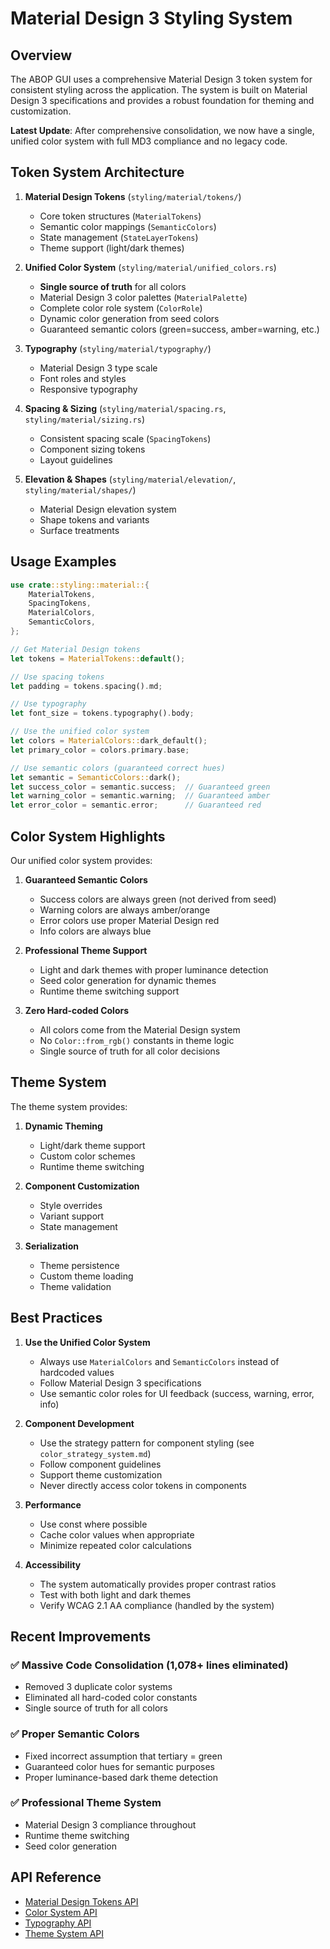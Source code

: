 # Material Design 3 Styling System

## Overview

The ABOP GUI uses a comprehensive Material Design 3 token system for consistent styling across the application. The system is built on Material Design 3 specifications and provides a robust foundation for theming and customization.

**Latest Update**: After comprehensive consolidation, we now have a single, unified color system with full MD3 compliance and no legacy code.

## Token System Architecture

1. **Material Design Tokens** (`styling/material/tokens/`)
   - Core token structures (`MaterialTokens`)
   - Semantic color mappings (`SemanticColors`)
   - State management (`StateLayerTokens`)
   - Theme support (light/dark themes)

2. **Unified Color System** (`styling/material/unified_colors.rs`)
   - **Single source of truth** for all colors
   - Material Design 3 color palettes (`MaterialPalette`)
   - Complete color role system (`ColorRole`)
   - Dynamic color generation from seed colors
   - Guaranteed semantic colors (green=success, amber=warning, etc.)

3. **Typography** (`styling/material/typography/`)
   - Material Design 3 type scale
   - Font roles and styles
   - Responsive typography

4. **Spacing & Sizing** (`styling/material/spacing.rs`, `styling/material/sizing.rs`)
   - Consistent spacing scale (`SpacingTokens`)
   - Component sizing tokens
   - Layout guidelines

5. **Elevation & Shapes** (`styling/material/elevation/`, `styling/material/shapes/`)
   - Material Design elevation system
   - Shape tokens and variants
   - Surface treatments

## Usage Examples

```rust
use crate::styling::material::{
    MaterialTokens,
    SpacingTokens,
    MaterialColors,
    SemanticColors,
};

// Get Material Design tokens
let tokens = MaterialTokens::default();

// Use spacing tokens
let padding = tokens.spacing().md;

// Use typography
let font_size = tokens.typography().body;

// Use the unified color system
let colors = MaterialColors::dark_default();
let primary_color = colors.primary.base;

// Use semantic colors (guaranteed correct hues)
let semantic = SemanticColors::dark();
let success_color = semantic.success;  // Guaranteed green
let warning_color = semantic.warning;  // Guaranteed amber
let error_color = semantic.error;      // Guaranteed red
```

## Color System Highlights

Our unified color system provides:

1. **Guaranteed Semantic Colors**
   - Success colors are always green (not derived from seed)
   - Warning colors are always amber/orange 
   - Error colors use proper Material Design red
   - Info colors are always blue

2. **Professional Theme Support**
   - Light and dark themes with proper luminance detection
   - Seed color generation for dynamic themes
   - Runtime theme switching support

3. **Zero Hard-coded Colors**
   - All colors come from the Material Design system
   - No `Color::from_rgb()` constants in theme logic
   - Single source of truth for all color decisions

## Theme System

The theme system provides:

1. **Dynamic Theming**
   - Light/dark theme support
   - Custom color schemes
   - Runtime theme switching

2. **Component Customization**
   - Style overrides
   - Variant support
   - State management

3. **Serialization**
   - Theme persistence
   - Custom theme loading
   - Theme validation

## Best Practices

1. **Use the Unified Color System**
   - Always use `MaterialColors` and `SemanticColors` instead of hardcoded values
   - Follow Material Design 3 specifications
   - Use semantic color roles for UI feedback (success, warning, error, info)

2. **Component Development**
   - Use the strategy pattern for component styling (see `color_strategy_system.md`)
   - Follow component guidelines
   - Support theme customization
   - Never directly access color tokens in components

3. **Performance**
   - Use const where possible
   - Cache color values when appropriate
   - Minimize repeated color calculations

4. **Accessibility**
   - The system automatically provides proper contrast ratios
   - Test with both light and dark themes
   - Verify WCAG 2.1 AA compliance (handled by the system)

## Recent Improvements

### ✅ **Massive Code Consolidation (1,078+ lines eliminated)**
- Removed 3 duplicate color systems
- Eliminated all hard-coded color constants
- Single source of truth for all colors

### ✅ **Proper Semantic Colors**  
- Fixed incorrect assumption that tertiary = green
- Guaranteed color hues for semantic purposes
- Proper luminance-based dark theme detection

### ✅ **Professional Theme System**
- Material Design 3 compliance throughout
- Runtime theme switching
- Seed color generation

## API Reference

- [Material Design Tokens API](./material/tokens.md)
- [Color System API](./material/colors.md)
- [Typography API](./material/typography.md)
- [Theme System API](./material/themes.md)
